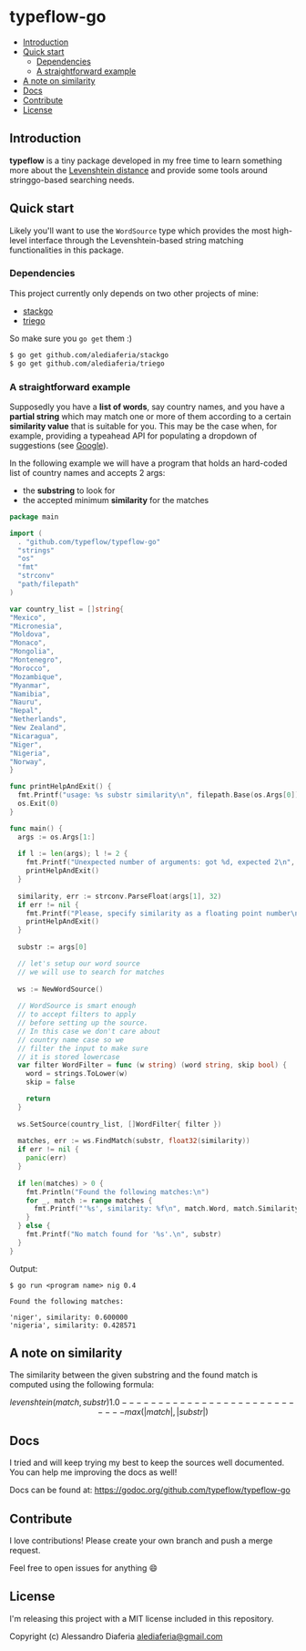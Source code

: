 typeflow-go
=============

- [Introduction](#Introduction)
- [Quick start](#quick-start)
  - [Dependencies](##dependencies)
  - [A straightforward example](##a-straightforward-example)
- [A note on similarity](#a-note-on-similarity)
- [Docs](#docs)
- [Contribute](#contribute)
- [License](#license)

Introduction
------------
**typeflow** is a tiny package developed in my free time to learn something more about the [Levenshtein distance](https://en.wikipedia.org/wiki/Levenshtein_distance) and provide some tools around stringgo-based searching needs.

Quick start
-----------
Likely you'll want to use the `WordSource` type which provides the most high-level interface through the Levenshtein-based string matching functionalities in this package.

### Dependencies

This project currently only depends on two other projects of mine:

- [stackgo](https://github.com/alediaferia/stackgo)
- [triego](https://github.com/typeflow/triego)

So make sure you `go get` them :)

```sh
$ go get github.com/alediaferia/stackgo
$ go get github.com/alediaferia/triego
```

### A straightforward example

Supposedly you have a **list of words**, say country names, and you have a **partial string** which may match one or more of them according to a certain **similarity value** that is suitable for you. This may be the case when, for example, providing a typeahead API for populating a dropdown of suggestions (see [Google](http://google.com)).

In the following example we will have a program that holds an hard-coded list of country names and accepts 2 args:

* the **substring** to look for
* the accepted minimum **similarity** for the matches

```go
package main

import (
  . "github.com/typeflow/typeflow-go"
  "strings"
  "os"
  "fmt"
  "strconv"
  "path/filepath"
)

var country_list = []string{
"Mexico",
"Micronesia",
"Moldova",
"Monaco",
"Mongolia",
"Montenegro",
"Morocco",
"Mozambique",
"Myanmar",
"Namibia",
"Nauru",
"Nepal",
"Netherlands",
"New Zealand",
"Nicaragua",
"Niger",
"Nigeria",
"Norway",
}

func printHelpAndExit() {
  fmt.Printf("usage: %s substr similarity\n", filepath.Base(os.Args[0]))
  os.Exit(0)
}

func main() {
  args := os.Args[1:]
  
  if l := len(args); l != 2 {
    fmt.Printf("Unexpected number of arguments: got %d, expected 2\n", l)
    printHelpAndExit()
  }
  
  similarity, err := strconv.ParseFloat(args[1], 32)
  if err != nil {
    fmt.Printf("Please, specify similarity as a floating point number\n")
    printHelpAndExit()
  }
  
  substr := args[0]

  // let's setup our word source
  // we will use to search for matches
  
  ws := NewWordSource()
  
  // WordSource is smart enough
  // to accept filters to apply
  // before setting up the source.
  // In this case we don't care about
  // country name case so we
  // filter the input to make sure
  // it is stored lowercase
  var filter WordFilter = func (w string) (word string, skip bool) {
    word = strings.ToLower(w)
    skip = false

    return
  }
  
  ws.SetSource(country_list, []WordFilter{ filter })
  
  matches, err := ws.FindMatch(substr, float32(similarity))
  if err != nil {
    panic(err)
  }
  
  if len(matches) > 0 {
    fmt.Println("Found the following matches:\n")
    for _, match := range matches {
      fmt.Printf("'%s', similarity: %f\n", match.Word, match.Similarity)
    }
  } else {
    fmt.Printf("No match found for '%s'.\n", substr)
  }
}

```

Output:

```
$ go run <program name> nig 0.4
```

```
Found the following matches:

'niger', similarity: 0.600000
'nigeria', similarity: 0.428571
```

A note on similarity
--------------------

The similarity between the given substring and the found match is computed using the following formula:

```math
       levenshtein(match,substr)
1.0 - ---------------------------
         max(|match|,|substr|)
```

Docs
----

I tried and will keep trying my best to keep the sources well documented.
You can help me improving the docs as well!

Docs can be found at: https://godoc.org/github.com/typeflow/typeflow-go

Contribute
----------
I love contributions! Please create your own branch and push a merge request.

Feel free to open issues for anything :smile:

License
----------

I'm releasing this project with a MIT license included in this repository.

Copyright (c) Alessandro Diaferia <alediaferia@gmail.com>

